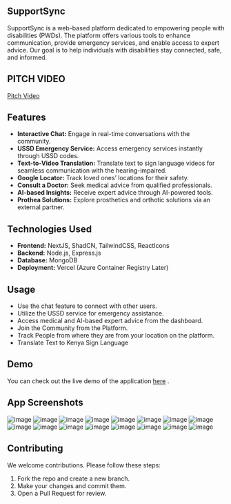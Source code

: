 ## SupportSync
SupportSync is a web-based platform dedicated to empowering people with disabilities (PWDs). The platform offers various tools to enhance communication, provide emergency services, and enable access to expert advice. Our goal is to help individuals with disabilities stay connected, safe, and informed.
## PITCH VIDEO
[Pitch Video](https://drive.google.com/file/d/1m3nPc9S4RfMTCrHz4ZnXanpcnkhoRnfg/view?usp=sharing)

## Features
- **Interactive Chat:** Engage in real-time conversations with the community.
- **USSD Emergency Service:** Access emergency services instantly through USSD codes.
- **Text-to-Video Translation:** Translate text to sign language videos for seamless communication with the hearing-impaired.
- **Google Locator:** Track loved ones’ locations for their safety.
- **Consult a Doctor:** Seek medical advice from qualified professionals.
- **AI-based Insights:** Receive expert advice through AI-powered tools.
- **Prothea Solutions:** Explore prosthetics and orthotic solutions via an external partner.

## Technologies Used
- **Frontend:** NextJS, ShadCN, TailwindCSS, ReactIcons
- **Backend:** Node.js, Express.js
- **Database:** MongoDB
- **Deployment:** Vercel (Azure Container Registry Later)

## Usage
- Use the chat feature to connect with other users.
- Utilize the USSD service for emergency assistance.
- Access medical and AI-based expert advice from the dashboard.
- Join the Community from the Platform.
- Track People from where they are from your location on the platform.
- Translate Text to Kenya Sign Language

## Demo
You can check out the live demo of the application [here](https://supportsync.vercel.app/) .

## App Screenshots
![image](https://github.com/user-attachments/assets/f9af3337-301e-4681-bea2-1d6a1ecc27bc)
![image](https://github.com/user-attachments/assets/2bc9a978-fdbf-4824-bc82-7c4c35a678a3)
![image](https://github.com/user-attachments/assets/db63d726-1205-4541-9eae-42f30aa72b7a)
![image](https://github.com/user-attachments/assets/5f09281f-0a3a-495f-9372-45011cbb9fb6)
![image](https://github.com/user-attachments/assets/6f86e2d8-70ec-4239-b7a4-961975bf0773)
![image](https://github.com/user-attachments/assets/f7cc3cd6-a2e3-4075-979c-be6a7ef66830)
![image](https://github.com/user-attachments/assets/9446a428-e406-46ad-af12-48d9e85f4710)
![image](https://github.com/user-attachments/assets/12d0fe08-03c5-44f5-8d16-319dce41c026)
![image](https://github.com/user-attachments/assets/13cdd0d8-ce36-400c-8ab1-96107521d94d)
![image](https://github.com/user-attachments/assets/f8709034-2873-4ce3-ab4e-6fbdc58de84c)
![image](https://github.com/user-attachments/assets/10c53fec-9920-4aba-8ddb-c1f95d5da4f0)
![image](https://github.com/user-attachments/assets/115da245-4078-46e5-96c2-8cdcbdfa2b6b)
![image](https://github.com/user-attachments/assets/0444d830-a6ac-4ae7-b5e0-3dad2c74ca25)
![image](https://github.com/user-attachments/assets/491ff3a1-61f3-40e3-8822-5da5f80b024d)
![image](https://github.com/user-attachments/assets/a505bfde-fafb-49a5-b574-96db98217d9d)
![image](https://github.com/user-attachments/assets/26b0d427-7cfa-48e5-ac35-6173d47de7fd)
 
## Contributing
We welcome contributions. Please follow these steps:
1. Fork the repo and create a new branch.
2. Make your changes and commit them.
3. Open a Pull Request for review.

